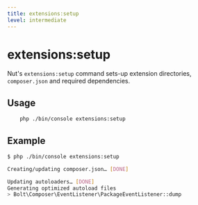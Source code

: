 ```yaml
---
title: extensions:setup
level: intermediate
---
```

extensions:setup
================

Nut's `extensions:setup` command sets-up extension directories, `composer.json`
and required dependencies.


## Usage

```bash
    php ./bin/console extensions:setup
```


## Example

```bash
$ php ./bin/console extensions:setup

Creating/updating composer.json… [DONE]

Updating autoloaders… [DONE]
Generating optimized autoload files
> Bolt\Composer\EventListener\PackageEventListener::dump
```

